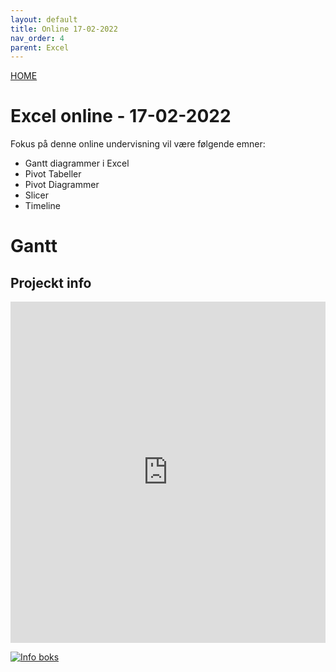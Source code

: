 ```yaml
---
layout: default
title: Online 17-02-2022
nav_order: 4
parent: Excel
---
```

[HOME](../README.md)
# Excel online - 17-02-2022
Fokus på denne online undervisning vil være følgende emner:

- Gantt diagrammer i Excel
- Pivot Tabeller
- Pivot Diagrammer
- Slicer
- Timeline

# Gantt

## Projeckt info
<div style="position: relative; padding-bottom: 108.35073068893529%; height: 0;"><iframe src="https://www.loom.com/embed/a8dc61fb671946f3b9df8f3c25320626" frameborder="0" webkitallowfullscreen mozallowfullscreen allowfullscreen style="position: absolute; top: 0; left: 0; width: 100%; height: 100%;"></iframe></div>

<a href="{https://www.loom.com/embed/a8dc61fb671946f3b9df8f3c25320626}" title="Info boks"><img src="{https://cdn.loom.com/sessions/thumbnails/a8dc61fb671946f3b9df8f3c25320626-with-play.gif}" alt="Info boks" /></a>
